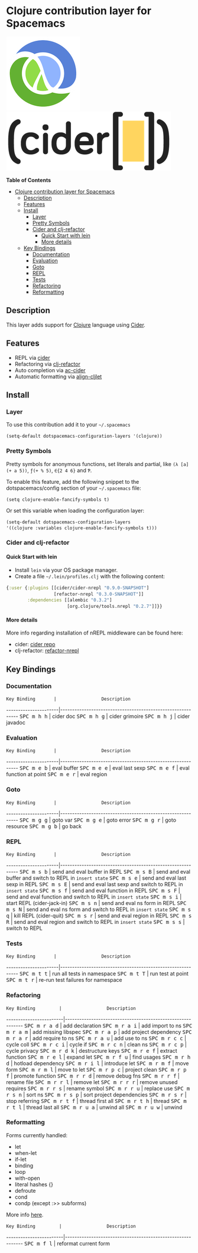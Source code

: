 # Clojure contribution layer for Spacemacs

![logo_clojure](img/clojure.png) ![logo_cider](img/cider.png)

<!-- markdown-toc start - Don't edit this section. Run M-x markdown-toc/generate-toc again -->
**Table of Contents**

- [Clojure contribution layer for Spacemacs](#clojure-contribution-layer-for-spacemacs)
    - [Description](#description)
    - [Features](#features)
    - [Install](#install)
        - [Layer](#layer)
        - [Pretty Symbols](#pretty-symbols)
        - [Cider and clj-refactor](#cider-and-clj-refactor)
            - [Quick Start with lein](#quick-start-with-lein)
            - [More details](#more-details)
    - [Key Bindings](#key-bindings)
        - [Documentation](#documentation)
        - [Evaluation](#evaluation)
        - [Goto](#goto)
        - [REPL](#repl)
        - [Tests](#tests)
        - [Refactoring](#refactoring)
        - [Reformatting](#reformatting)

<!-- markdown-toc end -->

## Description

This layer adds support for [Clojure][] language using [Cider][].

## Features

- REPL via [cider][]
- Refactoring via [clj-refactor][]
- Auto completion via [ac-cider][]
- Automatic formatting via [align-cljlet][]

## Install

### Layer

To use this contribution add it to your `~/.spacemacs`

```elisp
(setq-default dotspacemacs-configuration-layers '(clojure))
```

### Pretty Symbols

Pretty symbols for anonymous functions, set literals and partial, like `(λ [a] (+ a 5))`, `ƒ(+ % 5)`, `∈{2 4 6}` and `Ƥ`.

To enable this feature, add the following snippet to the dotspacemacs/config
section of your `~/.spacemacs` file:

```elisp
(setq clojure-enable-fancify-symbols t)
```

Or set this variable when loading the configuration layer:
```elisp
(setq-default dotspacemacs-configuration-layers
'((clojure :variables clojure-enable-fancify-symbols t)))
```

### Cider and clj-refactor

#### Quick Start with lein

- Install `lein` via your OS package manager.
- Create a file `~/.lein/profiles.clj` with the following content:

```clj
{:user {:plugins [[cider/cider-nrepl "0.9.0-SNAPSHOT"]
                  [refactor-nrepl "0.3.0-SNAPSHOT"]]
        :dependencies [[alembic "0.3.2"]
                       [org.clojure/tools.nrepl "0.2.7"]]}}
```

#### More details

More info regarding installation of nREPL middleware can be found here:
- cider: [cider repo][cider_install]
- clj-refactor: [refactor-nrepl][]

## Key Bindings

### Documentation

    Key Binding       |                 Description
----------------------|------------------------------------------------------------
<kbd>SPC m h h</kbd>  | cider doc
<kbd>SPC m h g</kbd>  | cider grimoire
<kbd>SPC m h j</kbd>  | cider javadoc

### Evaluation

    Key Binding       |                 Description
----------------------|------------------------------------------------------------
<kbd>SPC m e b</kbd>  | eval buffer
<kbd>SPC m e e</kbd>  | eval last sexp
<kbd>SPC m e f</kbd>  | eval function at point
<kbd>SPC m e r</kbd>  | eval region

### Goto

    Key Binding       |                 Description
----------------------|------------------------------------------------------------
<kbd>SPC m g g</kbd>  | goto var
<kbd>SPC m g e</kbd>  | goto error
<kbd>SPC m g r</kbd>  | goto resource
<kbd>SPC m g b</kbd>  | go back

### REPL

    Key Binding       |                 Description
----------------------|------------------------------------------------------------
<kbd>SPC m s b</kbd>  | send and eval buffer in REPL
<kbd>SPC m s B</kbd>  | send and eval buffer and switch to REPL in `insert state`
<kbd>SPC m s e</kbd>  | send and eval last sexp in REPL
<kbd>SPC m s E</kbd>  | send and eval last sexp and switch to REPL in `insert state`
<kbd>SPC m s f</kbd>  | send and eval function in REPL
<kbd>SPC m s F</kbd>  | send and eval function and switch to REPL in `insert state`
<kbd>SPC m s i</kbd>  | start REPL (cider-jack-in)
<kbd>SPC m s n</kbd>  | send and eval ns form in REPL
<kbd>SPC m s N</kbd>  | send and eval ns form and switch to REPL in `insert state`
<kbd>SPC m s q</kbd>  | kill REPL (cider-quit)
<kbd>SPC m s r</kbd>  | send and eval region in REPL
<kbd>SPC m s R</kbd>  | send and eval region and switch to REPL in `insert state`
<kbd>SPC m s s</kbd>  | switch to REPL

### Tests

    Key Binding       |                 Description
----------------------|------------------------------------------------------------
<kbd>SPC m t t</kbd>  | run all tests in namespace
<kbd>SPC m t T</kbd>  | run test at point
<kbd>SPC m t r</kbd>  | re-run test failures for namespace

### Refactoring

    Key Binding         |                 Description
------------------------|------------------------------------------------------------
<kbd>SPC m r a d</kbd>  | add declaration
<kbd>SPC m r a i</kbd>  | add import to ns
<kbd>SPC m r a m</kbd>  | add missing libspec
<kbd>SPC m r a p</kbd>  | add project dependency
<kbd>SPC m r a r</kbd>  | add require to ns
<kbd>SPC m r a u</kbd>  | add use to ns
<kbd>SPC m r c c</kbd>  | cycle coll
<kbd>SPC m r c i</kbd>  | cycle if
<kbd>SPC m r c n</kbd>  | clean ns
<kbd>SPC m r c p</kbd>  | cycle privacy
<kbd>SPC m r d k</kbd>  | destructure keys
<kbd>SPC m r e f</kbd>  | extract function
<kbd>SPC m r e l</kbd>  | expand let
<kbd>SPC m r f u</kbd>  | find usages
<kbd>SPC m r h d</kbd>  | hotload dependency
<kbd>SPC m r i l</kbd>  | introduce let
<kbd>SPC m r m f</kbd>  | move form
<kbd>SPC m r m l</kbd>  | move to let
<kbd>SPC m r p c</kbd>  | project clean
<kbd>SPC m r p f</kbd>  | promote function
<kbd>SPC m r r d</kbd>  | remove debug fns
<kbd>SPC m r r f</kbd>  | rename file
<kbd>SPC m r r l</kbd>  | remove let
<kbd>SPC m r r r</kbd>  | remove unused requires
<kbd>SPC m r r s</kbd>  | rename symbol
<kbd>SPC m r r u</kbd>  | replace use
<kbd>SPC m r s n</kbd>  | sort ns
<kbd>SPC m r s p</kbd>  | sort project dependencies
<kbd>SPC m r s r</kbd>  | stop referring
<kbd>SPC m r t f</kbd>  | thread first all
<kbd>SPC m r t h</kbd>  | thread
<kbd>SPC m r t l</kbd>  | thread last all
<kbd>SPC m r u a</kbd>  | unwind all
<kbd>SPC m r u w</kbd>  | unwind

### Reformatting

Forms currently handled:
- let
- when-let
- if-let
- binding
- loop
- with-open
- literal hashes {}
- defroute
- cond
- condp (except :>> subforms)

More info [here][align-cljlet].

    Key Binding         |                 Description
------------------------|------------------------------------------------------------
<kbd>SPC m f l</kbd>      | reformat current form

[Clojure]: http://clojure.org
[Cider]: https://github.com/clojure-emacs/cider
[cider_install]: https://github.com/clojure-emacs/cider#installation
[clojure-mode]: https://github.com/clojure-emacs/clojure-mode
[clj-refactor]: https://github.com/clojure-emacs/clj-refactor.el
[ac-cider]: https://github.com/clojure-emacs/ac-cider
[align-cljlet]: https://github.com/gstamp/align-cljlet
[refactor-nrepl]: https://github.com/clojure-emacs/refactor-nrepl
